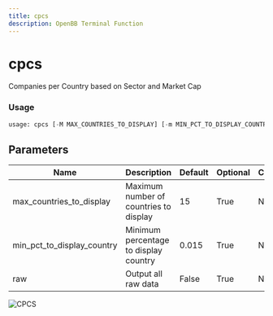 ```yaml
---
title: cpcs
description: OpenBB Terminal Function
---
```


# cpcs

Companies per Country based on Sector and Market Cap

### Usage 
```python
usage: cpcs [-M MAX_COUNTRIES_TO_DISPLAY] [-m MIN_PCT_TO_DISPLAY_COUNTRY] [-r]
```

## Parameters

| Name | Description | Default | Optional | Choices |
| ---- | ----------- | ------- | -------- | ------- |
| max_countries_to_display | Maximum number of countries to display | 15 | True | None |
| min_pct_to_display_country | Minimum percentage to display country | 0.015 | True | None |
| raw | Output all raw data | False | True | None |


![CPCS](https://user-images.githubusercontent.com/46355364/153896494-5c0c9c00-aa2a-45cb-8a93-cfaa908b35df.png)

